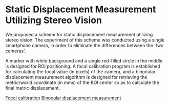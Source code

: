 # Static Displacement Measurement Utilizing Stereo Vision

We proposed a scheme for static displacement measurement utilizing stereo vision. The experiment of this scheme was conducted using a single smartphone camera, in order to eliminate the differences between the 'two cameras'. 

A marker with white background and a single red-filled circle in the middle is designed for ROI positioning. A focal calibration program is established for calculating the focal value (in pixels) of the camera, and a binocular displacement measurement algorithm is designed for retrieving the metric/world coordinate (in mms) of the ROI center so as to calculate the final metric displacement.   

[Focal calibration](https://github.com/henryyantq/Static-Displacement-Measurement-utilizing-Stereo-Vision/blob/main/calib_for_focal_in_stereo.cpp)
[Binocular displacement measurement](https://github.com/henryyantq/Static-Displacement-Measurement-utilizing-Stereo-Vision/blob/main/Binocular.cpp)
